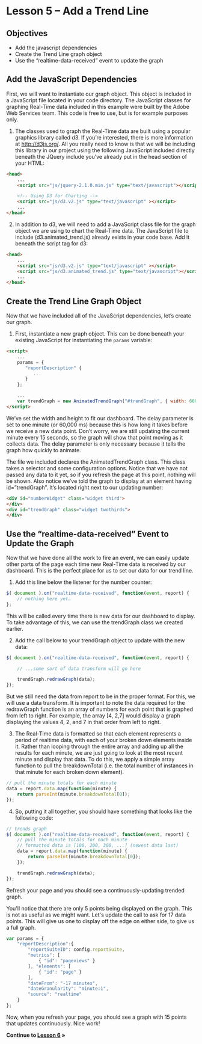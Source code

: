 Lesson 5 – Add a Trend Line
=====

Objectives
-----
 * Add the javascript dependencies
 * Create the Trend Line graph object
 * Use the “realtime-data-received” event to update the graph

Add the JavaScript Dependencies
-----

First, we will want to instantiate our graph object.  This object is included in a JavaScript file located in your code directory. The JavaScript classes for graphing Real-Time data included in this example were built by the Adobe Web Services team.  This code is free to use, but is for example purposes only.

  1. The classes used to graph the Real-Time data are built using a popular graphics library called d3.  If you’re interested, there is more information at http://d3js.org/.  All you really need to know is that we will be including this library in our project using the following JavaScript included directly beneath the JQuery include you’ve already put in the head section of your HTML:
```html
<head>
    ...
    <script src="js/jquery-2.1.0.min.js" type="text/javascript"></script>

    <!-- Using D3 for Charting -->
    <script src="js/d3.v2.js" type="text/javascript" ></script>
    ...
</head>
```

  2. In addition to d3, we will need to add a JavaScript class file for the graph object we are using to chart the Real-Time data.  The JavaScript file to include (d3.animated_trend.js) already exists in your code base.  Add it beneath the script tag for d3:
```html
<head>
    ...
    <script src="js/d3.v2.js" type="text/javascript" ></script>
    <script src="js/d3.animated_trend.js" type="text/javascript"></script>
    ...
</head>
```

Create the Trend Line Graph Object
-----

Now that we have included all of the JavaScript dependencies, let’s create our graph.

  1. First, instantiate a new graph object.  This can be done beneath your existing JavaScript for instantiating the `params` variable:
```html
<script>
    ...
    params = {
       "reportDescription" {
          ...
       }
    };

    ...
    var trendGraph = new AnimatedTrendGraph("#trendGraph", { width: 660, height: 200, delay: 60000});
</script>
```

We’ve set the width and height to fit our dashboard.  The delay parameter is set to one minute (or 60,000 ms) because this is how long it takes before we receive a new data point.  Don’t worry, we are still updating the current minute every 15 seconds, so the graph will show that point moving as it collects data.  The delay parameter is only necessary because it tells the graph how quickly to animate.

The file we included declares the AnimatedTrendGraph class.  This class takes a selector and some configuration options.  Notice that we have not passed any data to it yet, so if you refresh the page at this point, nothing will be shown.  Also notice we’ve told the graph to display at an element having id=”trendGraph”.  It’s located right next to our updating number:

```html
<div id="numberWidget" class="widget third">
</div>
<div id="trendGraph" class="widget twothirds">
</div>
```

Use the “realtime-data-received” Event to Update the Graph
-----

Now that we have done all the work to fire an event, we can easily update other parts of the page each time new Real-Time data is received by our dashboard.   This is the perfect place for us to set our data for our trend line.

  1. Add this line below the listener for the number counter:
```javascript
$( document ).on("realtime-data-received", function(event, report) {
    // nothing here yet…
};
```
This will be called every time there is new data for our dashboard to display.  To take advantage of this, we can use the trendGraph class we created earlier.

  2. Add the call below to your trendGraph object to update with the new data:
```javascript
$( document ).on("realtime-data-received", function(event, report) {

    // ...some sort of data transform will go here

    trendGraph.redrawGraph(data);
});
```
But we still need the data from report to be in the proper format.  For this, we will use a data transform.  It is important to note the data required for the redrawGraph function is an array of numbers for each point that is graphed from left to right.  For example, the array [4, 2,7] would display a graph displaying the values 4, 2, and 7 in that order from left to right.

  3. The Real-Time data is formatted so that each element represents a period of realtime data, with each of your broken down elements inside it. Rather than looping through the entire array and adding up all the results for each minute, we are just going to look at the most recent minute and display that data. To do this, we apply a simple array function to pull the breakdownTotal (i.e. the total number of instances in that minute for each broken down element).
```javascript
// pull the minute totals for each minute
data = report.data.map(function(minute) {
    return parseInt(minute.breakdownTotal[0]);
});
```

  4. So, putting it all together, you should have something that looks like the following code:
```javascript
// trends graph
$( document ).on("realtime-data-received", function(event, report) {
    // pull the minute totals for each minute
    // formatted data is [100, 200, 300, ...] (newest data last)
    data = report.data.map(function(minute) {
        return parseInt(minute.breakdownTotal[0]);
    });

    trendGraph.redrawGraph(data);
});
```
Refresh your page and you should see a continuously-updating trended graph.

You'll notice that there are only 5 points being displayed on the graph. This is not as useful as we might want. Let's update the call to ask for 17 data points.  This will give us one to display off the edge on either side, to give us a full graph.

```javascript
var params = {
    "reportDescription":{
        "reportSuiteID": config.reportSuite,
        "metrics": [
            { "id": "pageviews" }
        ], "elements": [
            { "id": "page" }
        ],
        "dateFrom": "-17 minutes",
        "dateGranularity": "minute:1",
        "source": "realtime"
    }
};
```

Now, when you refresh your page, you should see a graph with 15 points that updates continuously. Nice work!

**Continue to [Lesson 6](../lesson_6) »**
